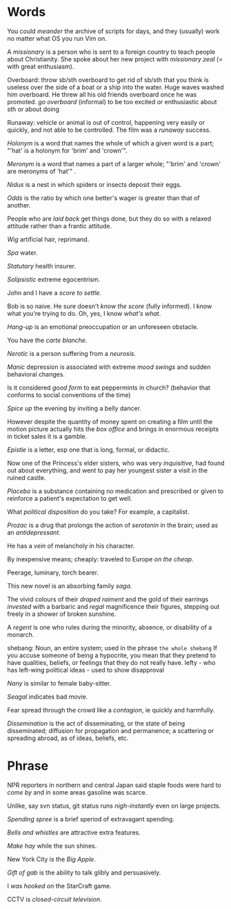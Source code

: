 # Words
You could *meander* the archive of scripts for days, and they (usually) work no
matter what OS you run Vim on.

A *missionary* is a person who is sent to a foreign country to teach people about
Christianity. She spoke about her new project with *missionary zeal* (= with
great enthusiasm).

Overboard: throw sb/sth overboard to get rid of sb/sth that you think is useless
over the side of a boat or a ship into the water.  Huge waves washed him
overboard.  He threw all his old friends overboard once he was promoted.
*go overboard* (informal) to be too excited or enthusiastic about sth or about
doing

Runaway: vehicle or animal is out of control, happening very easily or quickly,
and not able to be controlled.  The film was a *runaway* success.

*Holonym* is a word that names the whole of which a given word is a part; "'hat'
is a holonym for 'brim' and 'crown'".

*Meronym* is a word that names a part of a larger whole; "'brim' and 'crown' are
meronyms of 'hat'" .

*Nidus* is a nest in which spiders or insects deposit their eggs.

*Odds* is the ratio by which one better's wager is greater than that of another.

People who are *laid back* get things done, but they do so with a relaxed
attitude rather than a frantic attitude.

*Wig* artificial hair, reprimand.

*Spa* water.

*Statutary* health insurer.

*Solipsistic* extreme egocentrism.

John and I have a *score to settle.*

Bob is so naive. He sure doesn't *know the score* (fully informed). I know what
you're trying to do. Oh, yes, I know *what's what*.

*Hang-up* is an emotional preoccupation or an unforeseen obstacle.

You have the *carte blanche*.

*Nerotic* is a person suffering from a *neurosis*.

*Manic* depression is associated with extreme *mood swings* and sudden behavioral
changes.

Is it considered *good form* to eat peppermints in church? (behavior that
conforms to social conventions of the time)

*Spice up* the evening by inviting a belly dancer.

However despite the quantity of money spent on creating a film until the motion
picture actually hits the *box office* and brings in enormous receipts in ticket
sales it is a gamble.

*Epistle* is a letter, esp one that is long, formal, or didactic.

Now one of the Princess's elder sisters, who was very *inquisitive*, had found
out about everything, and went to pay her youngest sister a visit in the ruined
castle.

*Placebo* is a substance containing no medication and prescribed or given to
reinforce a patient's expectation to get well.

What *political disposition* do you take? For example, a capitalist.

*Prozac* is a drug that prolongs the action of *serotonin* in the brain; used as
an *antidepressant*.

He has a *vein* of melancholy in his character.

By inexpensive means; cheaply: traveled to Europe *on the cheap*.

Peerage, luminary, torch bearer.

This new novel is an absorbing family *saga*.

The vivid colours of their *draped* *raiment* and the gold of their earrings
*invested* with a barbaric and *regal* magnificence their figures, stepping out
freely in a shower of broken sunshine.

A *regent* is one who rules during the minority, absence, or disability of a
monarch.

shebang: Noun, an entire system; used in the phrase `the whole shebang`
If you accuse someone of being a hypocrite, you mean that they pretend to have
qualities, beliefs, or feelings that they do not really have.
lefty - who has left-wing political ideas - used to show disapproval

*Nany* is similar to female baby-sitter.

*Seagal* indicates bad movie.

Fear spread through the crowd like a *contagion*, ie quickly and harmfully.

*Dissemination* is the act of disseminating, or the state of being disseminated;
diffusion for propagation and permanence; a scattering or spreading abroad, as
of ideas, beliefs, etc.

# Phrase
NPR reporters in northern and central Japan said staple foods were hard to *come
by* and in some areas gasoline was scarce.

Unlike, say svn status, git status runs *nigh-instantly* even on large projects. 

*Spending spree* is a brief speriod of extravagant spending.

*Bells and whistles* are attractive extra features.

*Make hay* while the sun shines.

New York City is the *Big Apple*.

*Gift of gab* is the ability to talk glibly and persuasively.

I *was hooked on* the StarCraft game.

CCTV is *closed-circuit television*.
